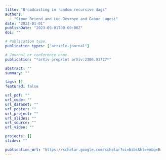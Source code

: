 ```yaml
---
title: "Broadcasting in random recursive dags"
authors:
  - "Simon Briend and Luc Devroye and Gabor Lugosi"
date: "2023-01-01"
publishDate: "2023-09-01T00:00:00Z"
doi: ""

# Publication type.
publication_types: ["article-journal"]

# Journal or conference name.
publication: "*arXiv preprint arXiv:2306.01727*"

abstract: ""
summary: ""

tags: []
featured: false

url_pdf: ""
url_code: ""
url_dataset: ""
url_poster: ""
url_project: ""
url_slides: ""
url_source: ""
url_video: ""

projects: []
slides: ""

publication_url: "https://scholar.google.com/scholar?oi=bibs&hl=en&q=Broadcasting+in+random+recursive+dags"
---
```

